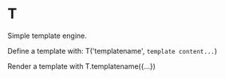 # T

Simple template engine.

Define a template with: T('templatename', `template content...`)

Render a template with T.templatename({...})


